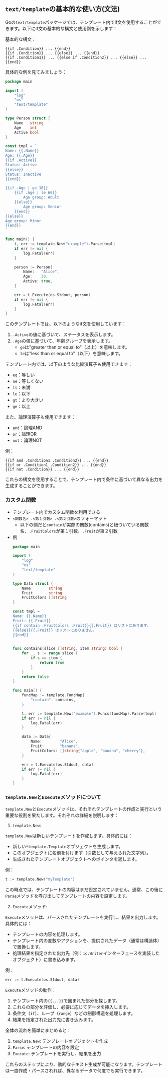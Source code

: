 ## `text/template`の基本的な使い方(文法)
Goの`text/template`パッケージでは、テンプレート内でif文を使用することができます。以下にif文の基本的な構文と使用例を示します：

基本的な構文：

```
{{if .Condition}} ... {{end}}
{{if .Condition}} ... {{else}} ... {{end}}
{{if .Condition1}} ... {{else if .Condition2}} ... {{else}} ... {{end}}
```

具体的な例を見てみましょう：

```go
package main

import (
    "log"
    "os"
    "text/template"
)

type Person struct {
    Name   string
    Age    int
    Active bool
}

const tmpl = `
Name: {{.Name}}
Age: {{.Age}}
{{if .Active}}
Status: Active
{{else}}
Status: Inactive
{{end}}

{{if .Age | ge 18}}
    {{if .Age | le 60}}
        Age group: Adult
    {{else}}
        Age group: Senior
    {{end}}
{{else}}
Age group: Minor
{{end}}
`

func main() {
    t, err := template.New("example").Parse(tmpl)
    if err != nil {
        log.Fatal(err)
    }

    person := Person{
        Name:   "Alice",
        Age:    30,
        Active: true,
    }

    err = t.Execute(os.Stdout, person)
    if err != nil {
        log.Fatal(err)
    }
}
```

このテンプレートでは、以下のようなif文を使用しています：

1. `.Active`の値に基づいて、ステータスを表示します。
2. `.Age`の値に基づいて、年齢グループを表示します。
   - `ge`は"greater than or equal to"（以上）を意味します。
   - `le`は"less than or equal to"（以下）を意味します。

テンプレート内では、以下のような比較演算子も使用できます：

- `eq`：等しい
- `ne`：等しくない
- `lt`：未満
- `le`：以下
- `gt`：より大きい
- `ge`：以上

また、論理演算子も使用できます：

- `and`：論理AND
- `or`：論理OR
- `not`：論理NOT

例：

```
{{if and .Condition1 .Condition2}} ... {{end}}
{{if or .Condition1 .Condition2}} ... {{end}}
{{if not .Condition}} ... {{end}}
```

これらの構文を使用することで、テンプレート内で条件に基づいて異なる出力を生成することができます。

### カスタム関数
- テンプレート内でカスタム関数を利用できる
- `<関数名> .<第１引数> .<第２引数>`のフォーマット
  - 以下の例だと`contain`が実際の関数(contains)と紐づいている関数名、`.FruitColors`が第１引数、`.Fruit`が第２引数
- 例  
  ```go
  package main

  import (
      "log"
      "os"
      "text/template"
  )

  type Data struct {
      Name        string
      Fruit       string
      FruitColors []string
  }

  const tmpl = `
  Name: {{.Name}}
  Fruit: {{.Fruit}}
  {{if contain .FruitColors .Fruit}}{{.Fruit}} はリストにあります。
  {{else}}{{.Fruit}} はリストにありません。
  {{end}}
  `

  func contains(slice []string, item string) bool {
      for _, s := range slice {
          if s == item {
              return true
          }
      }
      return false
  }

  func main() {
      funcMap := template.FuncMap{
          "contain": contains,
      }

      t, err := template.New("example").Funcs(funcMap).Parse(tmpl)
      if err != nil {
          log.Fatal(err)
      }

      data := Data{
          Name:        "Alice",
          Fruit:       "banana",
          FruitColors: []string{"apple", "banana", "cherry"},
      }

      err = t.Execute(os.Stdout, data)
      if err != nil {
          log.Fatal(err)
      }
  }
  ```

### `template.New`と`Execute`メソッドについて
`template.New`と`Execute`メソッドは、それぞれテンプレートの作成と実行という重要な役割を果たします。それぞれの詳細を説明します：

1. `template.New`:

`template.New`は新しいテンプレートを作成します。具体的には：

- 新しい`*template.Template`オブジェクトを生成します。
- このオブジェクトに名前を付けます（引数として与えられた文字列）。
- 生成されたテンプレートオブジェクトへのポインタを返します。

例：
```go
t := template.New("myTemplate")
```

この時点では、テンプレートの内容はまだ設定されていません。通常、この後に`Parse`メソッドを呼び出してテンプレートの内容を設定します。

2. `Execute`メソッド:

`Execute`メソッドは、パースされたテンプレートを実行し、結果を出力します。具体的には：

- テンプレートの内容を処理します。
- テンプレート内の変数やアクションを、提供されたデータ（通常は構造体）で置換します。
- 処理結果を指定された出力先（例：`io.Writer`インターフェースを実装したオブジェクト）に書き込みます。

例：
```go
err := t.Execute(os.Stdout, data)
```

`Execute`メソッドの動作：

1. テンプレート内の`{{...}}`で囲まれた部分を探します。
2. これらの部分を評価し、必要に応じてデータを挿入します。
3. 条件文（`if`）、ループ（`range`）などの制御構造を処理します。
4. 結果を指定された出力先に書き込みます。

全体の流れを簡単にまとめると：

1. `template.New`: テンプレートオブジェクトを作成
2. `Parse`: テンプレートの内容を設定
3. `Execute`: テンプレートを実行し、結果を出力

これらのステップにより、動的なテキスト生成が可能になります。テンプレートは一度作成・パースされれば、異なるデータで何度でも実行できます。